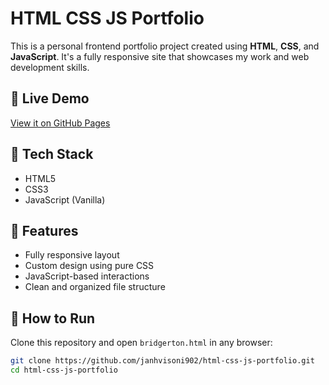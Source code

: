 # HTML CSS JS Portfolio

This is a personal frontend portfolio project created using **HTML**, **CSS**, and **JavaScript**. It's a fully responsive site that showcases my work and web development skills.

## 🔗 Live Demo

[View it on GitHub Pages](https://janhvisoni902.github.io/html-css-js-portfolio/)

## 🧰 Tech Stack

- HTML5
- CSS3
- JavaScript (Vanilla)

## 📌 Features

- Fully responsive layout
- Custom design using pure CSS
- JavaScript-based interactions
- Clean and organized file structure

## 🚀 How to Run

Clone this repository and open `bridgerton.html` in any browser:

```bash
git clone https://github.com/janhvisoni902/html-css-js-portfolio.git
cd html-css-js-portfolio
